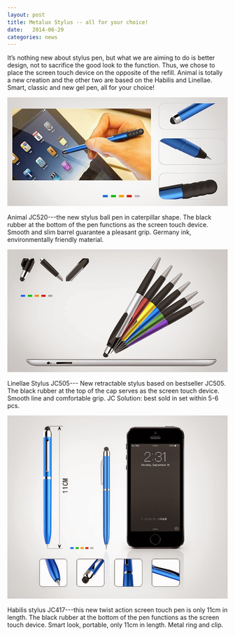 ```yaml
---
layout: post
title: Metalux Stylus -- all for your choice!
date:   2014-06-29
categories: news
---
```


It’s nothing new about stylus pen, but what we are aiming to do is better design, not to sacrifice the good look to the function. Thus, we chose to place the screen touch device on the opposite of the refill. Animal is totally a new creation and the other two are based on the Habilis and Linellae. Smart, classic and new gel pen, all for your choice!

![metalux-1](/images/posts/metalux-stylus-1.jpg)

Animal JC520---the new stylus ball pen in caterpillar shape.
The black rubber at the bottom of the pen functions as the screen touch device.     
Smooth and slim barrel guarantee a pleasant grip.
Germany ink, environmentally friendly material.

![metalux-2](/images/posts/metalux-stylus-2.jpg)

Linellae Stylus JC505--- New retractable stylus based on bestseller JC505.
The black rubber at the top of the cap serves as the screen touch device.
Smooth line and comfortable grip.
JC Solution: best sold in set within 5-6 pcs.

![metalux-3](/images/posts/metalux-stylus-3.jpg)

Habilis stylus JC417---this new twist action screen touch pen is only 11cm in length.
The black rubber at the bottom of the pen functions as the screen touch device.
Smart look, portable, only 11cm in length.
Metal ring and clip.

